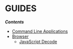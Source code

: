 GUIDES
======

_**Contents**_

  * [Command Line Applications](COMMAND_LINE_APPLICATIONS.md)
  * [Browser](BROWSER.md)
    * [JavaScript Decode](BROWSER.md#JavaScript-Decode)
